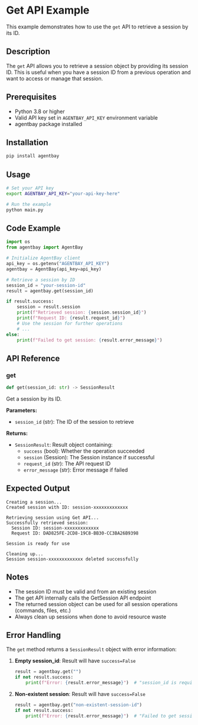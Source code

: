 # Get API Example

This example demonstrates how to use the `get` API to retrieve a session by its ID.

## Description

The `get` API allows you to retrieve a session object by providing its session ID. This is useful when you have a session ID from a previous operation and want to access or manage that session.

## Prerequisites

- Python 3.8 or higher
- Valid API key set in `AGENTBAY_API_KEY` environment variable
- agentbay package installed

## Installation

```bash
pip install agentbay
```

## Usage

```bash
# Set your API key
export AGENTBAY_API_KEY="your-api-key-here"

# Run the example
python main.py
```

## Code Example

```python
import os
from agentbay import AgentBay

# Initialize AgentBay client
api_key = os.getenv("AGENTBAY_API_KEY")
agentbay = AgentBay(api_key=api_key)

# Retrieve a session by ID
session_id = "your-session-id"
result = agentbay.get(session_id)

if result.success:
    session = result.session
    print(f"Retrieved session: {session.session_id}")
    print(f"Request ID: {result.request_id}")
    # Use the session for further operations
    # ...
else:
    print(f"Failed to get session: {result.error_message}")
```

## API Reference

### get

```python
def get(session_id: str) -> SessionResult
```

Get a session by its ID.

**Parameters:**
- `session_id` (str): The ID of the session to retrieve

**Returns:**
- `SessionResult`: Result object containing:
  - `success` (bool): Whether the operation succeeded
  - `session` (Session): The Session instance if successful
  - `request_id` (str): The API request ID
  - `error_message` (str): Error message if failed

## Expected Output

```
Creating a session...
Created session with ID: session-xxxxxxxxxxxxx

Retrieving session using Get API...
Successfully retrieved session:
  Session ID: session-xxxxxxxxxxxxx
  Request ID: DAD825FE-2CD8-19C8-BB30-CC3BA26B9398

Session is ready for use

Cleaning up...
Session session-xxxxxxxxxxxxx deleted successfully
```

## Notes

- The session ID must be valid and from an existing session
- The get API internally calls the GetSession API endpoint
- The returned session object can be used for all session operations (commands, files, etc.)
- Always clean up sessions when done to avoid resource waste

## Error Handling

The `get` method returns a `SessionResult` object with error information:

1. **Empty session_id**: Result will have `success=False`
   ```python
   result = agentbay.get("")
   if not result.success:
       print(f"Error: {result.error_message}")  # "session_id is required"
   ```

2. **Non-existent session**: Result will have `success=False`
   ```python
   result = agentbay.get("non-existent-session-id")
   if not result.success:
       print(f"Error: {result.error_message}")  # "Failed to get session..."
   ```

